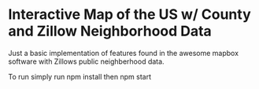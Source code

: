 # Interactive Map of the US w/ County and Zillow Neighborhood Data

Just a basic implementation of features found in the awesome mapbox software with Zillows public neighberhood data.

To run simply run npm install then npm start
